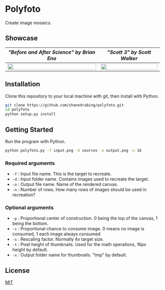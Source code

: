 # Polyfoto

Create image mosaics.

## Showcase

*"Before and After Science" by Brian Eno*|*"Scott 3" by Scott Walker*
-|-
<img src="docs/bna_science_mosaic.jpg" width="100%" height="auto">|<img src="docs/scott3_mosaic.jpg" width="100%" height="auto">

## Installation

Clone this repository to your local machine with git, then install with
Python.

```bash
git clone https://github.com/shanedrabing/polyfoto.git
cd polyfoto
python setup.py install
```

## Getting Started

Run the program with Python.

```bash
python polyfoto.py -f input.png -d sources -o output.png -n 16
```

### Required arguments

- `-f` : Input file name. This is the target to recreate.
- `-d` : Input folder name. Contains images used to recreate the target.
- `-o` : Output file name. Name of the rendered canvas.
- `-n` : Number of rows. How many rows of images should be used in recreation?

### Optional arguments

- `-p` : Proportional center of construction. 0 being the top of the canvas, 1
  being the bottom.
- `-c` : Proportional chance to consume image. 0 means no image is consumed, 1 each image always consumed
- `-s` : Rescaling factor. Normally 4x target size.
- `-t` : Pixel height of thumbnails. Used for the math operations, 16px height
  by default.
- `-x` : Output folder name for thumbnails. "tmp" by default.

## License

[MIT](https://choosealicense.com/licenses/mit/)
